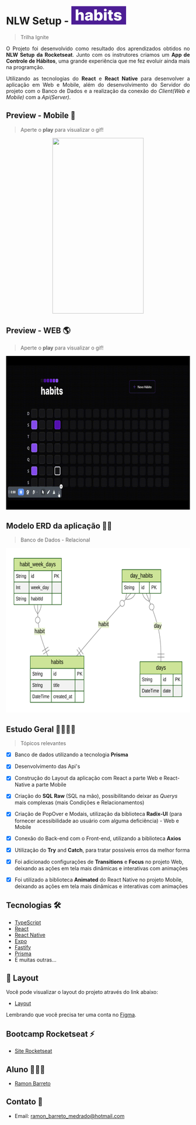 # NLW Setup - <img alt="fav-habits" src=".github/habits.PNG">

>Trilha Ignite

<p align="justify">
  O Projeto foi desenvolvido como resultado dos aprendizados obtidos no <strong>NLW Setup da Rocketseat</strong>. Junto com os instrutores criamos um <strong>App de Controle de Hábitos</strong>, uma grande experiência que me fez evoluir ainda mais na programção.
</p>
<p align="justify">
  Utilizando as tecnologias do <strong>React</strong> e <strong>React Native</strong> para desenvolver a aplicação em Web e Mobile, além do desenvolvimento do Servidor do projeto com o Banco de Dados e a realização da conexão do <em>Client(Web e Mobile)</em> com a <em>Api(Server)</em>.
</p>

## Preview - Mobile 📱

> Aperte o <strong>play</strong> para visualizar o gif!
<p align="center">
  <img width="250" height="480" src=".github/mobilePreview.gif">
</p>

## Preview - WEB 🌎

> Aperte o <strong>play</strong> para visualizar o gif!
<p align="center">
  <img width="800" height="420" src=".github/preview-web.gif">
</p>


## Modelo ERD da aplicação 🏦🎲
> Banco de Dados - Relacional

<img alt="Diagrama ERD" src=".github/ERD.svg" height="450px"/>

## Estudo Geral 📖👨🏽‍💻

>Tópicos relevantes

- [x] Banco de dados utilizando a tecnologia <strong>Prisma</strong>
- [x] Desenvolvimento das Api's
- [x] Construção do Layout da aplicação com React a parte Web e React-Native a parte Mobile
- [x] Criação do <strong>SQL Raw</strong> (SQL na mão), possibilitando deixar as <em>Querys</em> mais complexas (mais Condições e Relacionamentos)
- [x] Criação de PopOver e Modais, utilização da biblioteca <strong>Radix-UI</strong> (para fornecer acessibilidade ao usuário com alguma deficiência) - Web e Mobile
- [x] Conexão do Back-end com o Front-end, utilizando a biblioteca <strong>Axios</strong>
- [x] Utilização do <strong>Try</strong> and <strong>Catch</strong>, para tratar possíveis erros da melhor forma
- [x] Foi adicionado configurações de <strong>Transitions</strong> e <strong>Focus</strong> no projeto Web, deixando as ações em tela mais dinâmicas e interativas com animações
- [x] Foi utilizado a biblioteca <strong>Animated</strong> do React Native no projeto Mobile, deixando as ações em tela mais dinâmicas e interativas com animações 


## Tecnologias 🛠

- [TypeScript](https://www.typescriptlang.org/)
- [React](https://reactjs.org/)
- [React Native](https://reactnative.dev/)
- [Expo](https://expo.dev/)
- [Fastify](https://www.fastify.io/)
- [Prisma](https://www.prisma.io/)
- E muitas outras…

## 🔖 Layout

Você pode visualizar o layout do projeto através do link abaixo:

- [Layout](https://www.figma.com/file/7hzvJpZKKQtGdojjmWESdx/Habits-(i)-(Community)?node-id=6%3A343&t=3tNzqQmebZdu7qlG-0)

Lembrando que você precisa ter uma conta no [Figma](http://figma.com/).

## Bootcamp Rocketseat ⚡
- <a target="_blank" href="https://www.rocketseat.com.br/">Site Rocketseat</a>

## Aluno 👨🏽‍🎓

- <a target="_blank" href="https://www.linkedin.com/in/ramon-barreto-076191180/">Ramon Barreto</a>

## Contato 📲

- Email: ramon_barreto_medrado@hotmail.com

